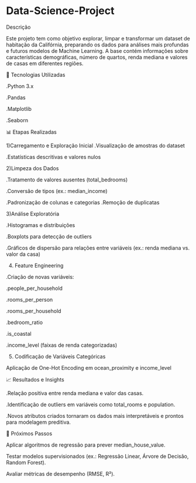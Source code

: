 # Data-Science-Project

Descrição

Este projeto tem como objetivo explorar, limpar e transformar um dataset de habitação da Califórnia, preparando os dados para análises mais profundas e futuros modelos de Machine Learning.
A base contém informações sobre características demográficas, número de quartos, renda mediana e valores de casas em diferentes regiões.

🔧 Tecnologias Utilizadas

  .Python 3.x

  .Pandas

  .Matplotlib

  .Seaborn

📊 Etapas Realizadas

1)Carregamento e Exploração Inicial
   .Visualização de amostras do dataset

  .Estatísticas descritivas e valores nulos

2)Limpeza dos Dados

.Tratamento de valores ausentes (total_bedrooms)

.Conversão de tipos (ex.: median_income)

.Padronização de colunas e categorias
.Remoção de duplicatas

3)Análise Exploratória

  .Histogramas e distribuições

  .Boxplots para detecção de outliers

  .Gráficos de dispersão para relações entre variáveis
(ex.: renda mediana vs. valor da casa)

4) Feature Engineering

  .Criação de novas variáveis:

  .people_per_household

  .rooms_per_person

  .rooms_per_household

  .bedroom_ratio

  .is_coastal

  .income_level (faixas de renda categorizadas)

5) Codificação de Variáveis Categóricas

Aplicação de One-Hot Encoding em ocean_proximity e income_level

📈 Resultados e Insights

  .Relação positiva entre renda mediana e valor das casas.

  .Identificação de outliers em variáveis como total_rooms e population.

  .Novos atributos criados tornaram os dados mais interpretáveis e prontos para modelagem preditiva.

🚀 Próximos Passos

Aplicar algoritmos de regressão para prever median_house_value.

Testar modelos supervisionados (ex.: Regressão Linear, Árvore de Decisão, Random Forest).

Avaliar métricas de desempenho (RMSE, R²).
